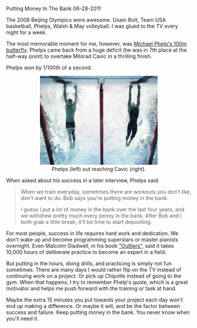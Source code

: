 Putting Money In The Bank
06-28-2011

The 2008 Beijing Olympics were awesome. Usain Bolt, Team USA basketball, Phelps, Walsh & May volleyball. I was glued to the TV every night for a week.

The most memorable moment for me, however, was [Michael Phelp's 100m butterfly][2]. Phelps came back from a huge deficit (he was in 7th place at the half-way point) to overtake Milorad Cavic in a thrilling finish.

Phelps won by 1/100th of a second.

<center><img class="pure-img" src="/static/phelps.jpg" width="320" height="242" /></center>
<div class="separator" style="clear: both; text-align: center;">
Phelps (left) out reaching Cavic (right).</div>

When asked about his success in a later interview, Phelps said:

> When we train everyday, sometimes there are workouts you don't like, don't want to do. Bob says you're putting money in the bank.
> 
> I guess I put a lot of money in the bank over the last four years, and we withdrew pretty much every penny in the bank. After Bob and I both grab a little break, it'll be time to start depositing.

For most people, success in life requires hard work and dedication. We don't wake up and become programming superstars or master pianists overnight. Even Malcolm Gladwell, in his book ["Outliers"][1], said it takes 10,000 hours of deliberate practice to become an expert in a field.

But putting in the hours, doing drills, and practicing is simply not fun sometimes. There are many days I would rather flip on the TV instead of continuing work on a project. Or pick up Chipotle instead of going to the gym. When that happens, I try to remember Phelp's quote, which is a great motivator and helps me push forward with the training or task at hand.

Maybe the extra 15 minutes you put towards your project each day won't end up making a difference. Or maybe it will, and be the factor between success and failure. Keep putting money in the bank. You never know when you'll need it.

[1]: http://en.wikipedia.org/wiki/Outliers_(book)
[2]: http://www.youtube.com/watch?v=E3paiELa7mA
